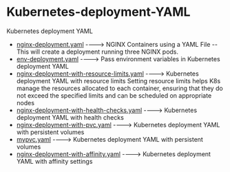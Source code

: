 # Kubernetes-deployment-YAML
Kubernetes deployment YAML

- [nginx-deployment.yaml]()  ----> NGINX Containers using a YAML File -- This will create a deployment running three NGINX pods.
- [env-deployment.yaml]()  ----> Pass environment variables in Kubernetes deployment YAML
- [nginx-deployment-with-resource-limits.yaml]()  ----> Kubernetes deployment YAML with resource limits Setting resource limits helps K8s manage the resources allocated to each container, ensuring that they do not exceed the specified limits and can be scheduled on appropriate nodes
- [nginx-deployment-with-health-checks.yaml]()  ----> Kubernetes deployment YAML with health checks
- [nginx-deployment-with-pvc.yaml]()  ---->  Kubernetes deployment YAML with persistent volumes
- [mypvc.yaml]()  ---->  Kubernetes deployment YAML with persistent volumes
- [nginx-deployment-with-affinity.yaml]()  ---->  Kubernetes deployment YAML with affinity settings
